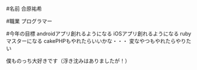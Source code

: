 #名前
合原祐希

#職業
プログラマー

#今年の目標
androidアプリ創れるようになる
iOSアプリ創れるようになる
rubyマスターになる
cakePHPもやれたらいいかな・・・
変なやつもやれたらやりたい

僕ものっち大好きです（浮き沈みはありましたが！）